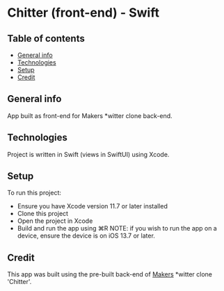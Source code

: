 # Chitter (front-end) - Swift

## Table of contents
* [General info](#general-info)
* [Technologies](#technologies)
* [Setup](#setup)
* [Credit](#credit)

## General info
App built as front-end for Makers *witter clone back-end.

## Technologies
Project is written in Swift (views in SwiftUI) using Xcode.

## Setup
To run this project:
* Ensure you have Xcode version 11.7 or later installed
* Clone this project
* Open the project in Xcode
* Build and run the app using ⌘R
NOTE: if you wish to run the app on a device, ensure the device is on iOS 13.7 or later.


## Credit
This app was built using the pre-built back-end of [Makers](https://makers.tech/) *witter clone 'Chitter'.

